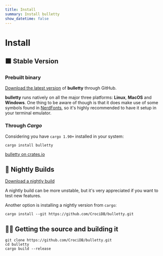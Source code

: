```yaml
---
title: Install
summary: Install bulletty
show_datetime: false
---
```


# Install

## 🟩 Stable Version

### Prebuilt binary

[Download the latest version](https://github.com/CrociDB/bulletty/releases/latest) of **bulletty** through GitHub.

**bulletty** runs natively on all the major three platforms: **Linux**, **MacOS** and **Windows**. One thing to be aware of though is that it does make use of some symbols found in [NerdFonts](https://www.nerdfonts.com/), so it's highly recommended to have it setup in your terminal emulator.

### Through _Cargo_

Considering you have `cargo 1.90+` installed in your system:

```shell
cargo install bulletty
```
[bulletty on crates.io](https://crates.io/crates/bulletty)

## 🌃 Nightly Builds

[Download a nightly build](https://github.com/CrociDB/bulletty/releases)

A nightly build can be more unstable, but it's very appreciated if you want to test new features.

Another option is installing a nightly version from `cargo`:

```shell
cargo install --git https://github.com/CrociDB/bulletty.git
```

## 👩‍💻 Getting the source and building it

```shell
git clone https://github.com/CrociDB/bulletty.git
cd bulletty
cargo build --release
```
